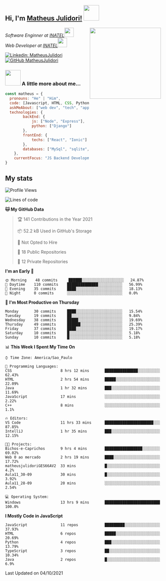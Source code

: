 <h2> Hi, I'm <a href="https://matheusjulidori.github.io" target="_blank">Matheus Julidori!</a> <img src="https://media.giphy.com/media/12oufCB0MyZ1Go/giphy.gif" width="50"></h2>
<img align='right' src="https://media.giphy.com/media/M9gbBd9nbDrOTu1Mqx/giphy.gif" width="230">
<p><em>Software Enginner at <a href="http://www.inatel.br" target="_blank">INATEL</a><img src="https://media.giphy.com/media/fYSnHlufseco8Fh93Z/giphy.gif" width="30"></br>
  Web Developer at <a href="http://www.inatel.br" target="_blank">INATEL</a><img src="https://media.giphy.com/media/WUlplcMpOCEmTGBtBW/giphy.gif" width="30"> 
</em></p>

[![Linkedin: MatheusJulidori](https://img.shields.io/badge/-MatheusJulidori-blue?style=flat-square&logo=Linkedin&logoColor=white&link=https://www.linkedin.com/in/MatheusJulidori/)](https://www.linkedin.com/in/MatheusJulidori/)
[![GitHub MatheusJulidori](https://img.shields.io/github/followers/matheusjulidori?label=follow&style=social)](https://github.com/MatheusJulidori)


### <img src="https://media.giphy.com/media/VgCDAzcKvsR6OM0uWg/giphy.gif" width="50"> A little more about me...  

```javascript
const matheus = {
  pronouns: "He" | "Him",
  code: [Javascript, HTML, CSS, Python, Java, C++, C],
  askMeAbout: ["web dev", "tech", "app dev", "games"],
  technologies: {
        backEnd: {
            js: ["Node", "Express"],
            python: ["Django"]
        },
        frontEnd: {
            techs: ["React", "Ionic"]
        },
        databases: ["MySql", "sqlite","PostgreSQL"],
    },
    currentFocus: "JS Backend Development",
}
```
<h2>My stats</h2>

<!--START_SECTION:waka-->
![Profile Views](http://img.shields.io/badge/Profile%20Views-11-blue)

![Lines of code](https://img.shields.io/badge/From%20Hello%20World%20I%27ve%20Written-497528%20lines%20of%20code-blue)

**🐱 My GitHub Data** 

> 🏆 141 Contributions in the Year 2021
 > 
> 📦 52.2 kB Used in GitHub's Storage 
 > 
> 🚫 Not Opted to Hire
 > 
> 📜 18 Public Repositories 
 > 
> 🔑 12 Private Repositories  
 > 
**I'm an Early 🐤** 

```text
🌞 Morning    48 commits     ██████░░░░░░░░░░░░░░░░░░░   24.87% 
🌆 Daytime    110 commits    ██████████████░░░░░░░░░░░   56.99% 
🌃 Evening    35 commits     ████░░░░░░░░░░░░░░░░░░░░░   18.13% 
🌙 Night      0 commits      ░░░░░░░░░░░░░░░░░░░░░░░░░   0.0%

```
📅 **I'm Most Productive on Thursday** 

```text
Monday       30 commits     ████░░░░░░░░░░░░░░░░░░░░░   15.54% 
Tuesday      19 commits     ██░░░░░░░░░░░░░░░░░░░░░░░   9.84% 
Wednesday    38 commits     █████░░░░░░░░░░░░░░░░░░░░   19.69% 
Thursday     49 commits     ██████░░░░░░░░░░░░░░░░░░░   25.39% 
Friday       37 commits     ████░░░░░░░░░░░░░░░░░░░░░   19.17% 
Saturday     10 commits     █░░░░░░░░░░░░░░░░░░░░░░░░   5.18% 
Sunday       10 commits     █░░░░░░░░░░░░░░░░░░░░░░░░   5.18%

```


📊 **This Week I Spent My Time On** 

```text
⌚︎ Time Zone: America/Sao_Paulo

💬 Programming Languages: 
CSS                      8 hrs 12 mins       ███████████████░░░░░░░░░░   62.43% 
HTML                     2 hrs 54 mins       █████░░░░░░░░░░░░░░░░░░░░   22.09% 
Java                     1 hr 32 mins        ███░░░░░░░░░░░░░░░░░░░░░░   11.69% 
JavaScript               17 mins             ░░░░░░░░░░░░░░░░░░░░░░░░░   2.22% 
C++                      8 mins              ░░░░░░░░░░░░░░░░░░░░░░░░░   1.1%

🔥 Editors: 
VS Code                  11 hrs 33 mins      ██████████████████████░░░   87.85% 
IntelliJ                 1 hr 35 mins        ███░░░░░░░░░░░░░░░░░░░░░░   12.15%

🐱‍💻 Projects: 
Bichos-e-Caprichos       9 hrs 4 mins        █████████████████░░░░░░░░   69.02% 
Web 0 ao mercado         2 hrs 19 mins       ████░░░░░░░░░░░░░░░░░░░░░   17.72% 
matheusjulidoriGES66AV2  33 mins             █░░░░░░░░░░░░░░░░░░░░░░░░   4.2% 
Aula11_30-09             30 mins             █░░░░░░░░░░░░░░░░░░░░░░░░   3.92% 
Aula11_28-09             20 mins             ░░░░░░░░░░░░░░░░░░░░░░░░░   2.54%

💻 Operating System: 
Windows                  13 hrs 9 mins       █████████████████████████   100.0%

```

**I Mostly Code in JavaScript** 

```text
JavaScript               11 repos            █████████░░░░░░░░░░░░░░░░   37.93% 
HTML                     6 repos             █████░░░░░░░░░░░░░░░░░░░░   20.69% 
Python                   4 repos             ███░░░░░░░░░░░░░░░░░░░░░░   13.79% 
TypeScript               3 repos             ██░░░░░░░░░░░░░░░░░░░░░░░   10.34% 
Java                     2 repos             █░░░░░░░░░░░░░░░░░░░░░░░░   6.9%

```



 Last Updated on 04/10/2021
<!--END_SECTION:waka-->
